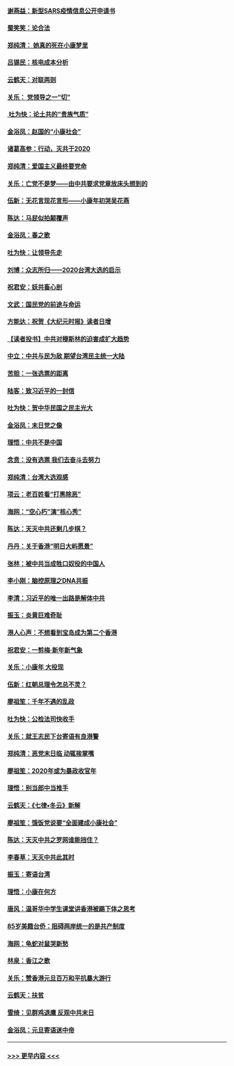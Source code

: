 #### [谢燕益：新型SARS疫情信息公开申请书](../pages/nsc993/n11808840.md?t=01221311) 
#### [蜀笑笑：论合法](../pages/nsc993/n11808064.md?t=01221311) 
#### [郑纯清： 她真的死在小康梦里](../pages/nsc993/n11806623.md?t=01221311) 
#### [吕锡民：核电成本分析](../pages/nsc993/n11806284.md?t=01221311) 
#### [云鹤天：对联两则](../pages/nsc993/n11805957.md?t=01221311) 
#### [关乐： 党领导之一“切”](../pages/nsc993/n11804505.md?t=01221311) 
#### [ 吐为快：论土共的“贵族气质”](../pages/nsc993/n11804490.md?t=01221311) 
#### [金浴凤：赵国的“小康社会”](../pages/nsc993/n11804452.md?t=01221311) 
#### [诸葛高参：行动，灭共于2020](../pages/nsc993/n11804120.md?t=01221311) 
#### [郑纯清：爱国主义最终要党命](../pages/nsc993/n11802197.md?t=01221311) 
#### [关乐：亡党不是梦——由中共要求党章放床头想到的](../pages/nsc993/n11802156.md?t=01221311) 
#### [伍新：无花言现花言形——小康年初哭吴花燕](../pages/nsc993/n11800044.md?t=01221311) 
#### [陈达：马屁似拍颠覆声](../pages/nsc993/n11800010.md?t=01221311) 
#### [金浴凤：春之歌](../pages/nsc993/n11797687.md?t=01221311) 
#### [吐为快：让领导先走](../pages/nsc993/n11797512.md?t=01221311) 
#### [刘博：众志所归——2020台湾大选的启示](../pages/nsc993/n11796878.md?t=01221311) 
#### [祝君安：妖共畜心剖](../pages/nsc993/n11794273.md?t=01221311) 
#### [文武：国民党的前途与命运](../pages/nsc993/n11794198.md?t=01221311) 
#### [方能达：祝贺《大纪元时报》读者日增](../pages/nsc993/n11793807.md?t=01221311) 
#### [【读者投书】中共对穆斯林的迫害成扩大趋势](../pages/nsc993/n11791371.md?t=01221311) 
#### [中立：中共与民为敌 期望台湾民主统一大陆](../pages/nsc993/n11790392.md?t=01221311) 
#### [苦胆：一张选票的距离](../pages/nsc993/n11788914.md?t=01221311) 
#### [陆客：致习近平的一封信](../pages/nsc993/n11788867.md?t=01221311) 
#### [吐为快：贺中华民国之民主光大](../pages/nsc993/n11788618.md?t=01221311) 
#### [金浴凤：末日党之像](../pages/nsc993/n11787475.md?t=01221311) 
#### [理悟：中共不是中国](../pages/nsc993/n11787463.md?t=01221311) 
#### [念贲：没有选票  我们去奋斗去努力](../pages/nsc993/n11787398.md?t=01221311) 
#### [郑纯清：台湾大选观感](../pages/nsc993/n11786210.md?t=01221311) 
#### [项云：老百姓看“打黑除恶”](../pages/nsc993/n11785398.md?t=01221311) 
#### [海网：“空心朽”演“核心秀”](../pages/nsc993/n11783874.md?t=01221311) 
#### [陈达：天灭中共还剩几步棋？](../pages/nsc993/n11783719.md?t=01221311) 
#### [丹丹：关于香港“明日大屿愿景”](../pages/nsc993/n11783273.md?t=01221311) 
#### [张林：被中共当成牲口奴役的中国人](../pages/nsc993/n11782397.md?t=01221311) 
#### [李小刚：脑控原理之DNA共振](../pages/nsc993/n11780962.md?t=01221311) 
#### [李清：习近平的唯一出路是解体中共](../pages/nsc993/n11780866.md?t=01221311) 
#### [振玉：炎黄巨难奇耻](../pages/nsc993/n11779632.md?t=01221311) 
#### [港人心声：不想看到宝岛成为第二个香港](../pages/nsc993/n11778817.md?t=01221311) 
#### [祝君安：一剪梅‧新年新气象](../pages/nsc993/n11776340.md?t=01221311) 
#### [关乐：小康年 大役现](../pages/nsc993/n11774213.md?t=01221311) 
#### [伍新：红朝总理令怎总不灵？](../pages/nsc993/n11770813.md?t=01221311) 
#### [廖祖笙：千年不遇的乱政](../pages/nsc993/n11770373.md?t=01221311) 
#### [吐为快：公检法司快收手](../pages/nsc993/n11770359.md?t=01221311) 
#### [关乐：就王志民下台寄语有良港警](../pages/nsc993/n11769903.md?t=01221311) 
#### [郑纯清：恶党末日临 动辄挨掌嘴](../pages/nsc993/n11769356.md?t=01221311) 
#### [廖祖笙：2020年或为暴政收官年](../pages/nsc993/n11768216.md?t=01221311) 
#### [理悟：别当郎中当推手](../pages/nsc993/n11768243.md?t=01221311) 
#### [云鹤天：《七律▪冬云》新解](../pages/nsc993/n11768204.md?t=01221311) 
#### [廖祖笙：饿饭党说要“全面建成小康社会”](../pages/nsc993/n11767482.md?t=01221311) 
#### [陈达：天灭中共之罗网谁能挡住？](../pages/nsc993/n11767465.md?t=01221311) 
#### [李春草：天灭中共此其时](../pages/nsc993/n11767452.md?t=01221311) 
#### [振玉：寄语台湾](../pages/nsc993/n11767432.md?t=01221311) 
#### [理悟：小康在何方](../pages/nsc993/n11767394.md?t=01221311) 
#### [唐风：温哥华中学生课堂讲香港被踢下体之思考](../pages/nsc993/n11766848.md?t=01221311) 
#### [85岁美籍台侨：阻碍两岸统一的是共产制度](../pages/nsc993/n11765043.md?t=01221311) 
#### [海网：龟蛇对鼠哭新愁](../pages/nsc993/n11764895.md?t=01221311) 
#### [林泉：香江之歌](../pages/nsc993/n11764415.md?t=01221311) 
#### [关乐：赞香港元旦百万和平抗暴大游行](../pages/nsc993/n11764382.md?t=01221311) 
#### [云鹤天：扶贫](../pages/nsc993/n11764245.md?t=01221311) 
#### [雪绮：见群鸡退鹰  反观中共末日](../pages/nsc993/n11762112.md?t=01221311) 
#### [金浴凤：元旦寄语迷中帝](../pages/nsc993/n11761788.md?t=01221311) 

----
#### [ >>> 更早内容 <<< ](../indexes/nsc993-earlier.md)
